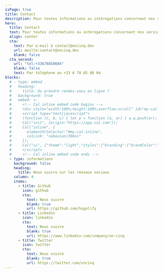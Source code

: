 ```yaml
---
isPage: true
title: Contact
description: Pour toutes informations ou intérogations concernant nos services ou nos solutions.
hero:
  title: Contact
  text: Pour toutes informations ou intérogations concernant nos services ou nos solutions.
  align: center
  cta:
    text: Par e-mail à contact@uncinq.dev
    url: mailto:contact@uncinq.dev
    blank: false
  cta_second:
    url: "tel:+33678858604"
    blank: false
    text: Par téléphone au +33 6 78 85 86 04
blocks:
  # - type: embed
  #   heading:
  #     title: Ou prendre rendez-vous en ligne ?
  #   background: true
  #   embed: >-
  #     <!-- Cal inline embed code begins -->
  #     <div style="width:100%;height:100%;overflow:scroll" id="my-cal-inline"></div>
  #     <script type="text/javascript">
  #     (function (C, A, L) { let p = function (a, ar) { a.q.push(ar); }; let d = C.document; C.Cal = C.Cal || function () { let cal = C.Cal; let ar = arguments; if (!cal.loaded) { cal.ns = {}; cal.q = cal.q || []; d.head.appendChild(d.createElement("script")).src = A; cal.loaded = true; } if (ar[0] === L) { const api = function () { p(api, arguments); }; const namespace = ar[1]; api.q = api.q || []; typeof namespace === "string" ? (cal.ns[namespace] = api) && p(api, ar) : p(cal, ar); return; } p(cal, ar); }; })(window, "https://app.cal.com/embed/embed.js", "init");
  #     Cal("init", {origin:"https://app.cal.com"});
  #     Cal("inline", {
  #       elementOrSelector:"#my-cal-inline",
  #       calLink: "sebousan/30min"
  #     });
  #     Cal("ui", {"theme":"light","styles":{"branding":{"brandColor":"#060c84"}}});
  #     </script>
  #     <!-- Cal inline embed code ends -->
  - type: informations
    background: false
    heading:
      title: Nous suivre sur les réseaux sociaux
    column: 4
    items:
      - title: Github
        icon: github
        cta:
          text: Nous suivre
          blank: true
          url: https://github.com/hugolify
      - title: Linkedin
        icon: linkedin
        cta:
          text: Nous suivre
          blank: true
          url: https://www.linkedin.com/company/un-cinq
      - title: Twitter
        icon: twitter
        cta:
          text: Nous suivre
          blank: true
          url: https://twitter.com/uncinq
---
```

